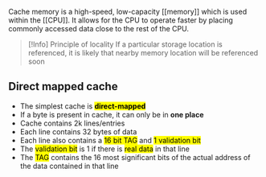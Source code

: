 Cache memory is a high-speed, low-capacity [[memory]] which is used within the [[CPU]]. It allows for the CPU to operate faster by placing commonly accessed data close to the rest of the CPU.

> [!Info] Principle of locality
> If a particular storage location is referenced, it is likely that nearby memory location will be referenced soon

## Direct mapped cache
- The simplest cache is <mark class="hltr-orange">**direct-mapped**</mark>
- If a byte is present in cache, it can only be in **one place**
- Cache contains 2k lines/entries
- Each line contains 32 bytes of data
- Each line also contains a <mark class="hltr-yellow">16 bit TAG</mark> and <mark class="hltr-green">1 validation bit</mark>
- The <mark class="hltr-green">validation bit</mark> is 1 if there is <mark class="hltr-green">real data</mark> in that line
- The <mark class="hltr-yellow">TAG</mark> contains the 16 most significant bits of the actual address of the data contained in that line

